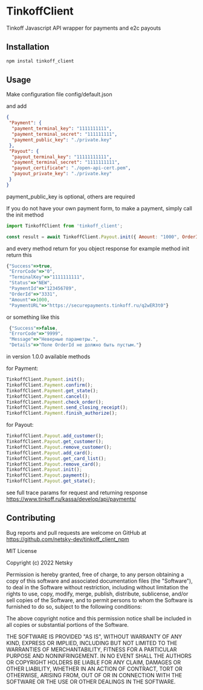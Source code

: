 # TinkoffClient

Tinkoff Javascript API wrapper for payments and e2c payouts 

## Installation

```javascript
npm instal tinkoff_client
```

## Usage

Make configuration file
config/default.json
 
and add

```json
{
 "Payment": {
  "payment_terminal_key": "1111111111",
  "payment_terminal_secret": "111111111",
  "payment_public_key": "./private.key"
 },
 "Payout": {
  "payout_terminal_key": "11111111111",
  "payment_terminal_secret": "1111111111",
  "payout_certificate": "./open-api-cert.pem",
  "payout_private_key": "./private.key"
 }
}
```


payment_public_key is optional, others are required

If you do not have your own payment form, to make a payment, simply call the init method

```javascript
import TinkoffClient from 'tinkoff_client';

const result = await TinkoffClient.Payout.init({ Amount: "1000", OrderId: 3000 });
```

and every method return for you object response for example method init return this

```javascript
{"Success"=>true,
 "ErrorCode"=>"0",
 "TerminalKey"=>"1111111111",
 "Status"=>"NEW",
 "PaymentId"=>"123456789",
 "OrderId"=>"3331",
 "Amount"=>1000,
 "PaymentURL"=>"https://securepayments.tinkoff.ru/q2wER3t0"}
 ```

or something like this

```javascript
 {"Success"=>false, 
 "ErrorCode"=>"9999", 
 "Message"=>"Неверные параметры.", 
 "Details"=>"Поле OrderId не должно быть пустым."}
 ```


in version 1.0.0 available methods

for Payment:
```javascript
TinkoffClient.Payment.init();
TinkoffClient.Payment.confirm();
TinkoffClient.Payment.get_state();
TinkoffClient.Payment.cancel();
TinkoffClient.Payment.check_order();
TinkoffClient.Payment.send_closing_receipt();
TinkoffClient.Payment.finish_authorize();
```


for Payout:
```javascript
TinkoffClient.Payout.add_customer();
TinkoffClient.Payout.get_customer();
TinkoffClient.Payout.remove_customer();
TinkoffClient.Payout.add_card();
TinkoffClient.Payout.get_card_list();
TinkoffClient.Payout.remove_card();
TinkoffClient.Payout.init();
TinkoffClient.Payout.payment();
TinkoffClient.Payout.get_state();

```



see full trace params for request and returning response
https://www.tinkoff.ru/kassa/develop/api/payments/
## Contributing

Bug reports and pull requests are welcome on GitHub at https://github.com/netsky-dev/tinkoff_client_npm



MIT License

Copyright (c) 2022 Netsky

Permission is hereby granted, free of charge, to any person obtaining a copy
of this software and associated documentation files (the "Software"), to deal
in the Software without restriction, including without limitation the rights
to use, copy, modify, merge, publish, distribute, sublicense, and/or sell
copies of the Software, and to permit persons to whom the Software is
furnished to do so, subject to the following conditions:

The above copyright notice and this permission notice shall be included in all
copies or substantial portions of the Software.

THE SOFTWARE IS PROVIDED "AS IS", WITHOUT WARRANTY OF ANY KIND, EXPRESS OR
IMPLIED, INCLUDING BUT NOT LIMITED TO THE WARRANTIES OF MERCHANTABILITY,
FITNESS FOR A PARTICULAR PURPOSE AND NONINFRINGEMENT. IN NO EVENT SHALL THE
AUTHORS OR COPYRIGHT HOLDERS BE LIABLE FOR ANY CLAIM, DAMAGES OR OTHER
LIABILITY, WHETHER IN AN ACTION OF CONTRACT, TORT OR OTHERWISE, ARISING FROM,
OUT OF OR IN CONNECTION WITH THE SOFTWARE OR THE USE OR OTHER DEALINGS IN THE
SOFTWARE.
